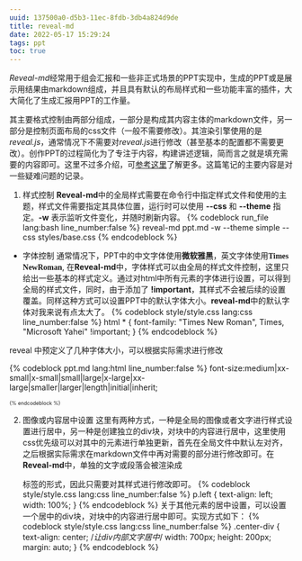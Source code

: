 ```yaml
---
uuid: 137500a0-d5b3-11ec-8fdb-3db4a824d9de
title: reveal-md
date: 2022-05-17 15:29:24
tags: ppt
toc: true
---
```


*Reveal-md*经常用于组会汇报和一些非正式场景的PPT实现中，生成的PPT或是展示用结果由markdown组成，并且具有默认的布局样式和一些功能丰富的插件，大大简化了生成汇报用PPT的工作量。

其主要格式控制由两部分组成，一部分是构成其内容主体的markdown文件，另一部分是控制页面布局的css文件（一般不需要修改）。其渲染引擎使用的是*reveal.js*，通常情况下不需要对*reveal.js*进行修改（甚至基本的配置都不需要更改）。创作PPT的过程简化为了专注于内容，构建讲述逻辑，简而言之就是填充需要的内容即可。这里不过多介绍，可[参考这里](https://github.com/webpro/reveal-md)了解更多。这篇笔记的主要内容是对一些疑难问题的记录。

1. 样式控制
**Reveal-md**中的全局样式需要在命令行中指定样式文件和使用的主题，样式文件需要指定其具体位置，运行时可以使用 **--css** 和 **--theme** 指定。**-w** 表示监听文件变化，并随时刷新内容。
{% codeblock run_file lang:bash line_number:false %}
reveal-md ppt.md -w --theme simple --css styles/base.css
{% endcodeblock %}

- 字体控制
通常情况下，PPT中的中文字体使用<font face="Microsoft Yahei">**微软雅黑**</font>，英文字体使用<font face="Times New Roman">**Times NewRoman**</font>, 在**Reveal-md**中，字体样式可以由全局的样式文件控制，这里只给出一些基本的样式定义。通过对html中所有元素的字体进行设置，可以得到全局的样式文件，同时，由于添加了 **!important**，其样式不会被后续的设置覆盖。同样这种方式可以设置PPT中的默认字体大小。**reveal-md**中的默认字体对我来说有点太大了。
{% codeblock style/style.css lang:css line_number:false %}
html * {
    font-family: "Times New Roman", Times, "Microsoft Yahei" !important;
}
{% endcodeblock %}

reveal 中预定义了几种字体大小，可以根据实际需求进行修改

{% codeblock ppt.md lang:html line_number:false %}
font-size:medium|xx-small|x-small|small|large|x-large|xx-large|smaller|larger|length|initial|inherit;

<p style="font-size:xx-small">
{% endcodeblock %}

2. 图像或内容居中设置
这里有两种方式，一种是全局的图像或者文字进行样式设置进行居中，另一种是创建独立的div块，对块中的内容进行居中，这里使用css优先级可以对其中的元素进行单独更新，首先在全局文件中默认左对齐，之后根据实际需求在markdown文件中再对需要的部分进行修改即可。在**Reveal-md**中，单独的文字或段落会被渲染成<p></p>标签的形式，因此只需要对其样式进行修改即可。
{% codeblock style/style.css lang:css line_number:false %}
p.left {
    text-align: left;
    width: 100%;
}
{% endcodeblock %}
关于其他元素的居中设置，可以设置一个居中的div块，对块中的内容进行居中即可。实现方式如下：
{% codeblock style/style.css lang:css line_number:false %}
.center-div {
    text-align: center;
    /*让div内部文字居中*/
    width: 700px;
    height: 200px;
    margin: auto;
}
{% endcodeblock %}